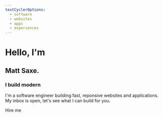 ```yaml
---
textCyclerOptions:
  - software
  - websites
  - apps
  - experiences
---
```


# Hello, I'm
## Matt Saxe.

<h3>I build modern <text-cycler :options="['software.', 'websites.', 'applications.', 'experiences.']"></text-cycler></h3>

I'm a software engineer building fast, reponsive websites and applications. My inbox is open, let's see what I can build for you.

<m-button link="#contact">Hire me</m-button>